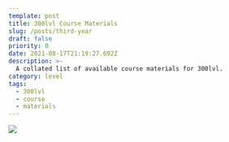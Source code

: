```yaml
---
template: post
title: 300lvl Course Materials
slug: /posts/third-year
draft: false
priority: 0
date: 2021-08-17T21:19:27.692Z
description: >-
  A collated list of available course materials for 300lvl.
category: level
tags:
  - 300lvl
  - course
  - materials
---
```


![](/media/as-award/01.png)

